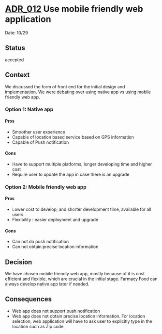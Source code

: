 # [ADR_012](../../README.md) Use mobile friendly web application

Date: 10/29

## Status

accepted

## Context

We discussed the form of front end for the initial design and implementation. We were debating over using native app vs using mobile friendly web app.

### Option 1: **Native app**
#### Pros
+ Smoother user experience
+ Capable of location based service based on GPS information
+ Capable of Push notification 

#### Cons
+ Have to support multiple platforms, longer developing time and higher cost
+ Require user to update the app in case there is an upgrade

### Option 2: **Mobile friendly web app**
#### Pros
+ Lower cost to develop, and shorter development time, available for all users. 
+ Flexibility : easier deployment and upgrade 

#### Cons
+ Can not do push notification
+ Can not obtain precise location information

## Decision
We have chosen mobile friendly web app, mostly because of it is cost efficient and flexible, which are crucial in the initial stage. Farmacy Food can always develop native app later if needed.

## Consequences
+ Web app does not support push notification 
+ Web app does not obtain precise location information. For location selection, web application will have to ask user to explicitly type in the location such as Zip code. 
